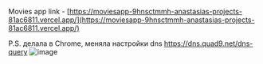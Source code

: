 Movies app
link - [https://moviesapp-9hnsctmmh-anastasias-projects-81ac6811.vercel.app/](https://moviesapp-9hnsctmmh-anastasias-projects-81ac6811.vercel.app/)

P.S. делала в Chrome, меняла настройки dns https://dns.quad9.net/dns-query
![image](https://github.com/nassiks/movieapp/assets/88212150/242a8d22-63f4-4d38-aedc-6ca30c5e04a5)

